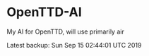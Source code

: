 # OpenTTD-AI
My AI for OpenTTD, will use primarily air

Latest backup: Sun Sep 15 02:44:01 UTC 2019
